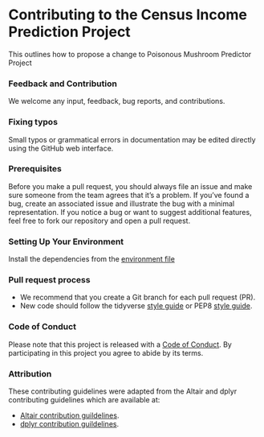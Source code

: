 # Contributing to the Census Income Prediction Project

This outlines how to propose a change to Poisonous Mushroom Predictor Project

### Feedback and Contribution

We welcome any input, feedback, bug reports, and contributions.

### Fixing typos

Small typos or grammatical errors in documentation may be edited directly using the GitHub web interface.

### Prerequisites

Before you make a pull request, you should always file an issue and make sure someone from the team agrees that it’s a problem. If you’ve found a bug, create an associated issue and illustrate the bug with a minimal representation. If you notice a bug or want to suggest additional features, feel free to fork our repository and open a pull request.

### Setting Up Your Environment

Install the dependencies from the [environment file](https://github.com/UBC-MDS/DSCI_522_Group4_Mushroom_Predication/blob/main/env-mushrooms.yaml)


### Pull request process

* We recommend that you create a Git branch for each pull request (PR). 
* New code should follow the tidyverse [style guide](https://style.tidyverse.org/) or PEP8 [style guide](https://www.python.org/dev/peps/pep-0008/).

### Code of Conduct

Please note that this project is released with a [Code of Conduct](https://github.com/UBC-MDS/DSCI_522_Group4_Mushroom_Predication/blob/main/CODE_OF_CONDUCT.md). By participating in this project you agree to abide by its terms.


### Attribution

These contributing guidelines were adapted from the Altair and dplyr contributing guidelines which are available at:

* [Altair contribution guildelines](https://github.com/altair-viz/altair/blob/master/CONTRIBUTING.md).
* [dplyr contribution guildelines](https://github.com/tidyverse/dplyr/blob/main/.github/CONTRIBUTING.md).
